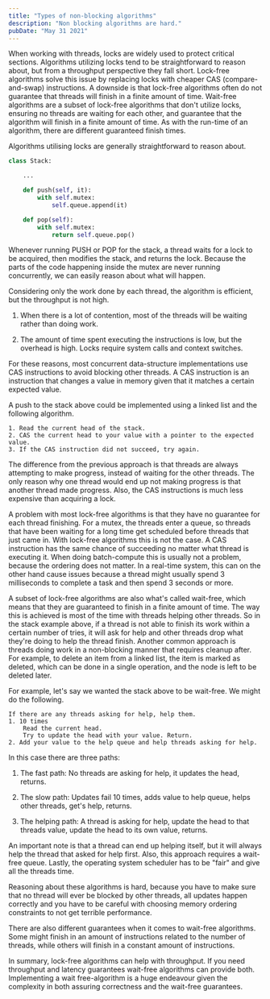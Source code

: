 ```yaml
---
title: "Types of non-blocking algorithms"
description: "Non blocking algorithms are hard."
pubDate: "May 31 2021"
---
```


When working with threads, locks are widely used to protect critical sections. Algorithms utilizing locks tend to be straightforward to reason about, but from a throughput perspective they fall short. Lock-free algorithms solve this issue by replacing locks with cheaper CAS (compare-and-swap) instructions. A downside is that lock-free algorithms often do not guarantee that threads will finish in a finite amount of time. Wait-free algorithms are a subset of lock-free algorithms that don't utilize locks, ensuring no threads are waiting for each other, and guarantee that the algorithm will finish in a finite amount of time. As with the run-time of an algorithm, there are different guaranteed finish times.

Algorithms utilising locks are generally straightforward to reason about.

```python
class Stack:

    ...

    def push(self, it):
        with self.mutex:
            self.queue.append(it)

    def pop(self):
        with self.mutex:
            return self.queue.pop()
```

Whenever running PUSH or POP for the stack, a thread waits for a lock to be acquired, then modifies the stack, and returns the lock. Because the parts of the code happening inside the mutex are never running concurrently, we can easily reason about what will happen.

Considering only the work done by each thread, the algorithm is efficient, but the throughput is not high.

1.  When there is a lot of contention, most of the threads will be waiting rather than doing work.

2.  The amount of time spent executing the instructions is low, but the overhead is high. Locks require system calls and context switches.

For these reasons, most concurrent data-structure implementations use CAS instructions to avoid blocking other threads. A CAS instruction is an instruction that changes a value in memory given that it matches a certain expected value.

A push to the stack above could be implemented using a linked list and the following algorithm.

```plaintext
1. Read the current head of the stack.
2. CAS the current head to your value with a pointer to the expected value.
3. If the CAS instruction did not succeed, try again.
```

The difference from the previous approach is that threads are always attempting to make progress, instead of waiting for the other threads. The only reason why one thread would end up not making progress is that another thread made progress. Also, the CAS instructions is much less expensive than acquiring a lock.

A problem with most lock-free algorithms is that they have no guarantee for each thread finishing. For a mutex, the threads enter a queue, so threads that have been waiting for a long time get scheduled before threads that just came in. With lock-free algorithms this is not the case. A CAS instruction has the same chance of succeeding no matter what thread is executing it. When doing batch-compute this is usually not a problem, because the ordering does not matter. In a real-time system, this can on the other hand cause issues because a thread might usually spend 3 milliseconds to complete a task and then spend 3 seconds or more.

A subset of lock-free algorithms are also what's called wait-free, which means that they are guaranteed to finish in a finite amount of time. The way this is achieved is most of the time with threads helping other threads. So in the stack example above, if a thread is not able to finish its work within a certain number of tries, it will ask for help and other threads drop what they're doing to help the thread finish. Another common approach is threads doing work in a non-blocking manner that requires cleanup after. For example, to delete an item from a linked list, the item is marked as deleted, which can be done in a single operation, and the node is left to be deleted later.

For example, let's say we wanted the stack above to be wait-free. We might do the following.

```plaintext
If there are any threads asking for help, help them.
1. 10 times
    Read the current head.
    Try to update the head with your value. Return.
2. Add your value to the help queue and help threads asking for help.
```

In this case there are three paths:

1.  The fast path: No threads are asking for help, it updates the head, returns.

2.  The slow path: Updates fail 10 times, adds value to help queue, helps other threads, get's help, returns.

3.  The helping path: A thread is asking for help, update the head to that threads value, update the head to its own value, returns.

An important note is that a thread can end up helping itself, but it will always help the thread that asked for help first. Also, this approach requires a wait-free queue. Lastly, the operating system scheduler has to be "fair" and give all the threads time.

Reasoning about these algorithms is hard, because you have to make sure that no thread will ever be blocked by other threads, all updates happen correctly and you have to be careful with choosing memory ordering constraints to not get terrible performance.

There are also different guarantees when it comes to wait-free algorithms. Some might finish in an amount of instructions related to the number of threads, while others will finish in a constant amount of instructions.

In summary, lock-free algorithms can help with throughput. If you need throughput and latency guarantees wait-free algorithms can provide both. Implementing a wait free-algorithm is a huge endeavour given the complexity in both assuring correctness and the wait-free guarantees.
